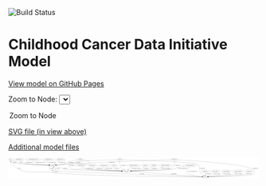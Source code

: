 <link rel='stylesheet' href="assets/style.css">
<link rel='stylesheet' href="https://unpkg.com/leaflet@1.5.1/dist/leaflet.css" integrity="sha512-xwE/Az9zrjBIphAcBb3F6JVqxf46+CDLwfLMHloNu6KEQCAWi6HcDUbeOfBIptF7tcCzusKFjFw2yuvEpDL9wQ==" crossorigin="">
<script type="text/javascript" src="https://code.jquery.com/jquery-3.2.1.min.js"></script>
<script type="text/javascript"  src="https://unpkg.com/leaflet@1.5.1/dist/leaflet.js"></script>
<script type="text/javascript" src="assets/actions.js"></script>

![Build Status](https://github.com/CBIIT/ccdi-model/actions/workflows/model-test-and-deploy.yml/badge.svg)

# Childhood Cancer Data Initiative Model

[View model on GitHub Pages](https://cbiit.github.io/ccdi-model/)



Zoom to Node: <select id="node_select">
  <option value="">Zoom to Node</option>
</select>
<div id="model"></div>

<p>
<a href="./model-desc/ccdi-model.svg">SVG file (in view above)</a>
<p>
<a href="./model-desc">Additional model files</a>
<div id='graph' style='display:off;'>
<svg width="3778pt" height="305pt"
 viewBox="0.00 0.00 3777.95 305.00" xmlns="http://www.w3.org/2000/svg" xmlns:xlink="http://www.w3.org/1999/xlink">
<g id="graph0" class="graph" transform="scale(1 1) rotate(0) translate(4 301)">
<title>Perl</title>
<polygon fill="#ffffff" stroke="transparent" points="-4,4 -4,-301 3773.9475,-301 3773.9475,4 -4,4"/>
<!-- treatment_response -->
<g id="node1" class="node">
<title>treatment_response</title>
<ellipse fill="none" stroke="#000000" cx="1880.9475" cy="-192" rx="104.7816" ry="18"/>
<text text-anchor="middle" x="1880.9475" y="-188.3" font-family="Times,serif" font-size="14.00" fill="#000000">treatment_response</text>
</g>
<!-- participant -->
<g id="node11" class="node">
<title>participant</title>
<ellipse fill="none" stroke="#000000" cx="1774.9475" cy="-105" rx="62.2891" ry="18"/>
<text text-anchor="middle" x="1774.9475" y="-101.3" font-family="Times,serif" font-size="14.00" fill="#000000">participant</text>
</g>
<!-- treatment_response&#45;&gt;participant -->
<g id="edge2" class="edge">
<title>treatment_response&#45;&gt;participant</title>
<path fill="none" stroke="#000000" d="M1859.2411,-174.1843C1843.3131,-161.1114 1821.5104,-143.2167 1804.0693,-128.9019"/>
<polygon fill="#000000" stroke="#000000" points="1805.8529,-125.8378 1795.9026,-122.199 1801.4119,-131.2487 1805.8529,-125.8378"/>
<text text-anchor="middle" x="1916.9475" y="-144.8" font-family="Times,serif" font-size="14.00" fill="#000000">of_treatment_response</text>
</g>
<!-- sequencing_file -->
<g id="node2" class="node">
<title>sequencing_file</title>
<ellipse fill="none" stroke="#000000" cx="156.9475" cy="-279" rx="83.3857" ry="18"/>
<text text-anchor="middle" x="156.9475" y="-275.3" font-family="Times,serif" font-size="14.00" fill="#000000">sequencing_file</text>
</g>
<!-- sample -->
<g id="node16" class="node">
<title>sample</title>
<ellipse fill="none" stroke="#000000" cx="662.9475" cy="-192" rx="44.393" ry="18"/>
<text text-anchor="middle" x="662.9475" y="-188.3" font-family="Times,serif" font-size="14.00" fill="#000000">sample</text>
</g>
<!-- sequencing_file&#45;&gt;sample -->
<g id="edge3" class="edge">
<title>sequencing_file&#45;&gt;sample</title>
<path fill="none" stroke="#000000" d="M179.9604,-261.6519C196.7599,-249.9859 220.5894,-235.4298 243.9475,-228 310.4063,-206.8607 511.0101,-197.2238 608.5386,-193.6942"/>
<polygon fill="#000000" stroke="#000000" points="608.9074,-197.1835 618.7776,-193.3325 608.6602,-190.1878 608.9074,-197.1835"/>
<text text-anchor="middle" x="310.4475" y="-231.8" font-family="Times,serif" font-size="14.00" fill="#000000">of_sequencing_file</text>
</g>
<!-- exposure -->
<g id="node3" class="node">
<title>exposure</title>
<ellipse fill="none" stroke="#000000" cx="2056.9475" cy="-192" rx="53.0913" ry="18"/>
<text text-anchor="middle" x="2056.9475" y="-188.3" font-family="Times,serif" font-size="14.00" fill="#000000">exposure</text>
</g>
<!-- exposure&#45;&gt;participant -->
<g id="edge4" class="edge">
<title>exposure&#45;&gt;participant</title>
<path fill="none" stroke="#000000" d="M2043.606,-174.4792C2033.8978,-163.0473 2019.7295,-148.8398 2003.9475,-141 1976.6613,-127.4454 1901.5464,-117.3314 1844.7235,-111.3296"/>
<polygon fill="#000000" stroke="#000000" points="1845.0075,-107.8404 1834.7005,-110.2931 1844.2874,-114.8032 1845.0075,-107.8404"/>
<text text-anchor="middle" x="2068.4475" y="-144.8" font-family="Times,serif" font-size="14.00" fill="#000000">of_exposure</text>
</g>
<!-- pdx -->
<g id="node4" class="node">
<title>pdx</title>
<ellipse fill="none" stroke="#000000" cx="27.9475" cy="-279" rx="27.8951" ry="18"/>
<text text-anchor="middle" x="27.9475" y="-275.3" font-family="Times,serif" font-size="14.00" fill="#000000">pdx</text>
</g>
<!-- study -->
<g id="node9" class="node">
<title>study</title>
<ellipse fill="none" stroke="#000000" cx="2958.9475" cy="-18" rx="36.2938" ry="18"/>
<text text-anchor="middle" x="2958.9475" y="-14.3" font-family="Times,serif" font-size="14.00" fill="#000000">study</text>
</g>
<!-- pdx&#45;&gt;study -->
<g id="edge21" class="edge">
<title>pdx&#45;&gt;study</title>
<path fill="none" stroke="#000000" d="M26.0789,-260.7827C26.0013,-249.9383 27.876,-236.6492 35.9475,-228 227.8641,-22.3475 373.9625,-122.9484 652.9475,-87 1112.7831,-27.7483 2626.8785,-19.2336 2912.3136,-18.1468"/>
<polygon fill="#000000" stroke="#000000" points="2912.3415,-21.6468 2922.3285,-18.1098 2912.3156,-14.6469 2912.3415,-21.6468"/>
<text text-anchor="middle" x="162.9475" y="-144.8" font-family="Times,serif" font-size="14.00" fill="#000000">of_pdx</text>
</g>
<!-- pdx&#45;&gt;sample -->
<g id="edge20" class="edge">
<title>pdx&#45;&gt;sample</title>
<path fill="none" stroke="#000000" d="M49.9933,-267.5569C54.8541,-265.2368 60.0232,-262.922 64.9475,-261 90.8829,-250.8774 98.7772,-252.4988 124.9475,-243 140.856,-237.2259 143.5013,-231.9928 159.9475,-228 243.7909,-207.6446 496.6895,-197.2935 608.6296,-193.6077"/>
<polygon fill="#000000" stroke="#000000" points="608.8104,-197.1038 618.6919,-193.2819 608.5838,-190.1074 608.8104,-197.1038"/>
<text text-anchor="middle" x="183.9475" y="-231.8" font-family="Times,serif" font-size="14.00" fill="#000000">of_pdx</text>
</g>
<!-- publication -->
<g id="node5" class="node">
<title>publication</title>
<ellipse fill="none" stroke="#000000" cx="2958.9475" cy="-105" rx="63.0888" ry="18"/>
<text text-anchor="middle" x="2958.9475" y="-101.3" font-family="Times,serif" font-size="14.00" fill="#000000">publication</text>
</g>
<!-- publication&#45;&gt;study -->
<g id="edge35" class="edge">
<title>publication&#45;&gt;study</title>
<path fill="none" stroke="#000000" d="M2958.9475,-86.9735C2958.9475,-75.1918 2958.9475,-59.5607 2958.9475,-46.1581"/>
<polygon fill="#000000" stroke="#000000" points="2962.4476,-46.0033 2958.9475,-36.0034 2955.4476,-46.0034 2962.4476,-46.0033"/>
<text text-anchor="middle" x="3009.9475" y="-57.8" font-family="Times,serif" font-size="14.00" fill="#000000">of_publication</text>
</g>
<!-- study_admin -->
<g id="node6" class="node">
<title>study_admin</title>
<ellipse fill="none" stroke="#000000" cx="3109.9475" cy="-105" rx="70.3881" ry="18"/>
<text text-anchor="middle" x="3109.9475" y="-101.3" font-family="Times,serif" font-size="14.00" fill="#000000">study_admin</text>
</g>
<!-- study_admin&#45;&gt;study -->
<g id="edge25" class="edge">
<title>study_admin&#45;&gt;study</title>
<path fill="none" stroke="#000000" d="M3097.6325,-86.7768C3089.4786,-75.9301 3077.9198,-62.6408 3064.9475,-54 3046.267,-41.5569 3022.8684,-33.0141 3002.8105,-27.3849"/>
<polygon fill="#000000" stroke="#000000" points="3003.532,-23.9554 2992.969,-24.7765 3001.7386,-30.7217 3003.532,-23.9554"/>
<text text-anchor="middle" x="3137.4475" y="-57.8" font-family="Times,serif" font-size="14.00" fill="#000000">of_study_admin</text>
</g>
<!-- treatment -->
<g id="node7" class="node">
<title>treatment</title>
<ellipse fill="none" stroke="#000000" cx="2185.9475" cy="-192" rx="57.6901" ry="18"/>
<text text-anchor="middle" x="2185.9475" y="-188.3" font-family="Times,serif" font-size="14.00" fill="#000000">treatment</text>
</g>
<!-- treatment&#45;&gt;participant -->
<g id="edge13" class="edge">
<title>treatment&#45;&gt;participant</title>
<path fill="none" stroke="#000000" d="M2167.9561,-174.733C2154.6865,-163.1052 2135.5932,-148.5614 2115.9475,-141 2068.433,-122.7121 1932.1807,-112.791 1846.9831,-108.2204"/>
<polygon fill="#000000" stroke="#000000" points="1847.0252,-104.7179 1836.8556,-107.6893 1846.6586,-111.7082 1847.0252,-104.7179"/>
<text text-anchor="middle" x="2189.9475" y="-144.8" font-family="Times,serif" font-size="14.00" fill="#000000">of_treatment</text>
</g>
<!-- diagnosis -->
<g id="node8" class="node">
<title>diagnosis</title>
<ellipse fill="none" stroke="#000000" cx="1080.9475" cy="-279" rx="54.6905" ry="18"/>
<text text-anchor="middle" x="1080.9475" y="-275.3" font-family="Times,serif" font-size="14.00" fill="#000000">diagnosis</text>
</g>
<!-- diagnosis&#45;&gt;participant -->
<g id="edge27" class="edge">
<title>diagnosis&#45;&gt;participant</title>
<path fill="none" stroke="#000000" d="M1134.6647,-275.473C1184.1833,-270.3138 1246.0663,-257.8214 1217.9475,-228 1171.2167,-178.4396 958.6783,-259.5604 911.9475,-210 900.971,-198.3588 901.5231,-186.138 911.9475,-174 975.2198,-100.3269 1031.3543,-151.0425 1127.9475,-141 1335.6181,-119.4091 1582.227,-110.2028 1702.1703,-106.772"/>
<polygon fill="#000000" stroke="#000000" points="1702.4332,-110.2661 1712.331,-106.4865 1702.2366,-103.2688 1702.4332,-110.2661"/>
<text text-anchor="middle" x="956.4475" y="-188.3" font-family="Times,serif" font-size="14.00" fill="#000000">of_diagnosis</text>
</g>
<!-- diagnosis&#45;&gt;sample -->
<g id="edge26" class="edge">
<title>diagnosis&#45;&gt;sample</title>
<path fill="none" stroke="#000000" d="M1028.062,-274.488C989.2807,-269.8655 935.9414,-260.7281 891.9475,-243 880.628,-238.4386 880.3014,-232.4752 868.9475,-228 819.6452,-208.5673 759.5943,-199.5911 717.0801,-195.4649"/>
<polygon fill="#000000" stroke="#000000" points="717.2139,-191.9627 706.9374,-194.54 716.5782,-198.9337 717.2139,-191.9627"/>
<text text-anchor="middle" x="936.4475" y="-231.8" font-family="Times,serif" font-size="14.00" fill="#000000">of_diagnosis</text>
</g>
<!-- pathology_file -->
<g id="node10" class="node">
<title>pathology_file</title>
<ellipse fill="none" stroke="#000000" cx="780.9475" cy="-279" rx="76.0865" ry="18"/>
<text text-anchor="middle" x="780.9475" y="-275.3" font-family="Times,serif" font-size="14.00" fill="#000000">pathology_file</text>
</g>
<!-- pathology_file&#45;&gt;sample -->
<g id="edge10" class="edge">
<title>pathology_file&#45;&gt;sample</title>
<path fill="none" stroke="#000000" d="M762.7364,-261.0259C751.916,-250.7845 737.666,-238.0345 723.9475,-228 715.9918,-222.1807 707.0378,-216.4763 698.4906,-211.3852"/>
<polygon fill="#000000" stroke="#000000" points="700.1933,-208.3266 689.7897,-206.3227 696.673,-214.377 700.1933,-208.3266"/>
<text text-anchor="middle" x="803.9475" y="-231.8" font-family="Times,serif" font-size="14.00" fill="#000000">of_pathology_file</text>
</g>
<!-- participant&#45;&gt;study -->
<g id="edge29" class="edge">
<title>participant&#45;&gt;study</title>
<path fill="none" stroke="#000000" d="M1835.7,-100.5359C2044.2278,-85.2134 2728.1332,-34.9602 2912.6981,-21.3984"/>
<polygon fill="#000000" stroke="#000000" points="2913.1585,-24.8741 2922.8751,-20.6506 2912.6455,-17.8929 2913.1585,-24.8741"/>
<text text-anchor="middle" x="2487.4475" y="-57.8" font-family="Times,serif" font-size="14.00" fill="#000000">of_participant</text>
</g>
<!-- study_funding -->
<g id="node12" class="node">
<title>study_funding</title>
<ellipse fill="none" stroke="#000000" cx="3275.9475" cy="-105" rx="77.1866" ry="18"/>
<text text-anchor="middle" x="3275.9475" y="-101.3" font-family="Times,serif" font-size="14.00" fill="#000000">study_funding</text>
</g>
<!-- study_funding&#45;&gt;study -->
<g id="edge33" class="edge">
<title>study_funding&#45;&gt;study</title>
<path fill="none" stroke="#000000" d="M3254.806,-87.5526C3239.8459,-76.1535 3218.8099,-61.955 3197.9475,-54 3163.6423,-40.9192 3064.5608,-28.9001 3005.2905,-22.6034"/>
<polygon fill="#000000" stroke="#000000" points="3005.3781,-19.0935 2995.0677,-21.5321 3004.6484,-26.0554 3005.3781,-19.0935"/>
<text text-anchor="middle" x="3288.9475" y="-57.8" font-family="Times,serif" font-size="14.00" fill="#000000">of_study_funding</text>
</g>
<!-- synonym -->
<g id="node13" class="node">
<title>synonym</title>
<ellipse fill="none" stroke="#000000" cx="1672.9475" cy="-279" rx="51.9908" ry="18"/>
<text text-anchor="middle" x="1672.9475" y="-275.3" font-family="Times,serif" font-size="14.00" fill="#000000">synonym</text>
</g>
<!-- synonym&#45;&gt;study -->
<g id="edge32" class="edge">
<title>synonym&#45;&gt;study</title>
<path fill="none" stroke="#000000" d="M1725.0418,-277.5884C1946.9518,-271.3666 2804.132,-245.1333 2848.9475,-210 2893.976,-174.6997 2856.8876,-135.6835 2886.9475,-87 2898.2294,-68.7285 2915.4803,-51.9651 2930.268,-39.5374"/>
<polygon fill="#000000" stroke="#000000" points="2932.6324,-42.1258 2938.1764,-33.0972 2928.2122,-36.6979 2932.6324,-42.1258"/>
<text text-anchor="middle" x="2915.4475" y="-144.8" font-family="Times,serif" font-size="14.00" fill="#000000">of_synonym</text>
</g>
<!-- synonym&#45;&gt;participant -->
<g id="edge31" class="edge">
<title>synonym&#45;&gt;participant</title>
<path fill="none" stroke="#000000" d="M1670.223,-260.9956C1667.8078,-238.9915 1666.7019,-201.3202 1681.9475,-174 1693.4496,-153.3882 1713.9623,-137.1695 1732.8015,-125.6497"/>
<polygon fill="#000000" stroke="#000000" points="1734.7065,-128.5905 1741.5839,-120.5312 1731.1818,-122.5427 1734.7065,-128.5905"/>
<text text-anchor="middle" x="1724.4475" y="-188.3" font-family="Times,serif" font-size="14.00" fill="#000000">of_synonym</text>
</g>
<!-- synonym&#45;&gt;sample -->
<g id="edge30" class="edge">
<title>synonym&#45;&gt;sample</title>
<path fill="none" stroke="#000000" d="M1621.0068,-277.7545C1474.003,-274.0124 1061.9229,-261.9445 1003.9475,-243 992.3471,-239.2094 992.4311,-232.131 980.9475,-228 956.7005,-219.2777 800.604,-204.2921 716.4824,-196.7011"/>
<polygon fill="#000000" stroke="#000000" points="716.6199,-193.1994 706.3469,-195.7908 715.9937,-200.1713 716.6199,-193.1994"/>
<text text-anchor="middle" x="1046.4475" y="-231.8" font-family="Times,serif" font-size="14.00" fill="#000000">of_synonym</text>
</g>
<!-- study_personnel -->
<g id="node14" class="node">
<title>study_personnel</title>
<ellipse fill="none" stroke="#000000" cx="3457.9475" cy="-105" rx="87.1846" ry="18"/>
<text text-anchor="middle" x="3457.9475" y="-101.3" font-family="Times,serif" font-size="14.00" fill="#000000">study_personnel</text>
</g>
<!-- study_personnel&#45;&gt;study -->
<g id="edge12" class="edge">
<title>study_personnel&#45;&gt;study</title>
<path fill="none" stroke="#000000" d="M3430.2283,-87.7515C3410.1158,-76.1324 3381.8318,-61.5914 3354.9475,-54 3322.0161,-44.701 3102.5475,-28.2111 3005.2474,-21.2473"/>
<polygon fill="#000000" stroke="#000000" points="3005.3364,-17.7449 2995.1128,-20.5249 3004.8386,-24.7272 3005.3364,-17.7449"/>
<text text-anchor="middle" x="3462.4475" y="-57.8" font-family="Times,serif" font-size="14.00" fill="#000000">of_study_personnel</text>
</g>
<!-- study_arm -->
<g id="node15" class="node">
<title>study_arm</title>
<ellipse fill="none" stroke="#000000" cx="3622.9475" cy="-105" rx="59.5901" ry="18"/>
<text text-anchor="middle" x="3622.9475" y="-101.3" font-family="Times,serif" font-size="14.00" fill="#000000">study_arm</text>
</g>
<!-- study_arm&#45;&gt;study -->
<g id="edge28" class="edge">
<title>study_arm&#45;&gt;study</title>
<path fill="none" stroke="#000000" d="M3601.0558,-88.2344C3584.2335,-76.3662 3559.8933,-61.3094 3535.9475,-54 3485.8774,-38.7163 3134.1809,-24.4335 3005.7529,-19.6715"/>
<polygon fill="#000000" stroke="#000000" points="3005.5847,-16.163 2995.4626,-19.2926 3005.327,-23.1583 3005.5847,-16.163"/>
<text text-anchor="middle" x="3616.4475" y="-57.8" font-family="Times,serif" font-size="14.00" fill="#000000">of_study_arm</text>
</g>
<!-- sample&#45;&gt;pdx -->
<g id="edge16" class="edge">
<title>sample&#45;&gt;pdx</title>
<path fill="none" stroke="#000000" d="M618.5257,-193.3793C481.8438,-197.7854 75.3514,-212.1631 51.9475,-228 43.8532,-233.4773 38.4217,-242.4433 34.8073,-251.3422"/>
<polygon fill="#000000" stroke="#000000" points="31.4958,-250.2093 31.5585,-260.8039 38.1164,-252.4826 31.4958,-250.2093"/>
<text text-anchor="middle" x="88.4475" y="-231.8" font-family="Times,serif" font-size="14.00" fill="#000000">of_sample</text>
</g>
<!-- sample&#45;&gt;participant -->
<g id="edge14" class="edge">
<title>sample&#45;&gt;participant</title>
<path fill="none" stroke="#000000" d="M700.0525,-182.0328C723.7249,-175.366 754.9254,-166.0059 781.9475,-156 797.4361,-150.2648 799.853,-144.7092 815.9475,-141 901.3153,-121.326 1493.7284,-109.6798 1702.4081,-106.1502"/>
<polygon fill="#000000" stroke="#000000" points="1702.7046,-109.6458 1712.6444,-105.9784 1702.587,-102.6468 1702.7046,-109.6458"/>
<text text-anchor="middle" x="852.4475" y="-144.8" font-family="Times,serif" font-size="14.00" fill="#000000">of_sample</text>
</g>
<!-- cell_line -->
<g id="node18" class="node">
<title>cell_line</title>
<ellipse fill="none" stroke="#000000" cx="710.9475" cy="-105" rx="49.2915" ry="18"/>
<text text-anchor="middle" x="710.9475" y="-101.3" font-family="Times,serif" font-size="14.00" fill="#000000">cell_line</text>
</g>
<!-- sample&#45;&gt;cell_line -->
<g id="edge15" class="edge">
<title>sample&#45;&gt;cell_line</title>
<path fill="none" stroke="#000000" d="M635.5148,-177.7702C620.4897,-168.0267 606.6435,-154.4754 615.9475,-141 621.6314,-132.7678 640.9314,-124.7626 660.6645,-118.3996"/>
<polygon fill="#000000" stroke="#000000" points="661.8073,-121.7098 670.3287,-115.4141 659.7411,-115.0217 661.8073,-121.7098"/>
<text text-anchor="middle" x="652.4475" y="-144.8" font-family="Times,serif" font-size="14.00" fill="#000000">of_sample</text>
</g>
<!-- methylation_array_file -->
<g id="node17" class="node">
<title>methylation_array_file</title>
<ellipse fill="none" stroke="#000000" cx="373.9475" cy="-279" rx="115.8798" ry="18"/>
<text text-anchor="middle" x="373.9475" y="-275.3" font-family="Times,serif" font-size="14.00" fill="#000000">methylation_array_file</text>
</g>
<!-- methylation_array_file&#45;&gt;sample -->
<g id="edge17" class="edge">
<title>methylation_array_file&#45;&gt;sample</title>
<path fill="none" stroke="#000000" d="M375.2399,-260.967C377.0363,-249.7671 381.2326,-236.0233 390.9475,-228 407.4342,-214.3842 534.602,-202.1583 609.0801,-196.0708"/>
<polygon fill="#000000" stroke="#000000" points="609.5363,-199.5455 619.2226,-195.2531 608.9736,-192.5682 609.5363,-199.5455"/>
<text text-anchor="middle" x="482.4475" y="-231.8" font-family="Times,serif" font-size="14.00" fill="#000000">of_methylation_array_file</text>
</g>
<!-- cell_line&#45;&gt;study -->
<g id="edge22" class="edge">
<title>cell_line&#45;&gt;study</title>
<path fill="none" stroke="#000000" d="M760.2551,-103.0917C1058.7016,-91.5415 2620.4463,-31.1004 2912.0355,-19.8155"/>
<polygon fill="#000000" stroke="#000000" points="2912.4019,-23.3041 2922.2591,-19.4199 2912.1312,-16.3093 2912.4019,-23.3041"/>
<text text-anchor="middle" x="2009.4475" y="-57.8" font-family="Times,serif" font-size="14.00" fill="#000000">of_cell_line</text>
</g>
<!-- cell_line&#45;&gt;sample -->
<g id="edge23" class="edge">
<title>cell_line&#45;&gt;sample</title>
<path fill="none" stroke="#000000" d="M704.3305,-122.9237C700.3695,-132.9144 694.9463,-145.4342 688.9475,-156 686.9908,-159.4465 684.7715,-162.9604 682.474,-166.3758"/>
<polygon fill="#000000" stroke="#000000" points="679.6015,-164.3761 676.7069,-174.5679 685.3254,-168.4057 679.6015,-164.3761"/>
<text text-anchor="middle" x="737.4475" y="-144.8" font-family="Times,serif" font-size="14.00" fill="#000000">of_cell_line</text>
</g>
<!-- cytogenomic_file -->
<g id="node19" class="node">
<title>cytogenomic_file</title>
<ellipse fill="none" stroke="#000000" cx="596.9475" cy="-279" rx="89.8845" ry="18"/>
<text text-anchor="middle" x="596.9475" y="-275.3" font-family="Times,serif" font-size="14.00" fill="#000000">cytogenomic_file</text>
</g>
<!-- cytogenomic_file&#45;&gt;sample -->
<g id="edge34" class="edge">
<title>cytogenomic_file&#45;&gt;sample</title>
<path fill="none" stroke="#000000" d="M584.0762,-260.9587C578.4525,-250.6949 574.4525,-237.9449 580.9475,-228 588.4675,-216.4858 600.5804,-208.6305 613.2145,-203.2803"/>
<polygon fill="#000000" stroke="#000000" points="614.7673,-206.4366 622.9101,-199.6582 612.3175,-199.8792 614.7673,-206.4366"/>
<text text-anchor="middle" x="652.4475" y="-231.8" font-family="Times,serif" font-size="14.00" fill="#000000">of_cytogenomic_file</text>
</g>
<!-- family_relationship -->
<g id="node20" class="node">
<title>family_relationship</title>
<ellipse fill="none" stroke="#000000" cx="2361.9475" cy="-192" rx="100.1823" ry="18"/>
<text text-anchor="middle" x="2361.9475" y="-188.3" font-family="Times,serif" font-size="14.00" fill="#000000">family_relationship</text>
</g>
<!-- family_relationship&#45;&gt;participant -->
<g id="edge24" class="edge">
<title>family_relationship&#45;&gt;participant</title>
<path fill="none" stroke="#000000" d="M2329.5434,-174.959C2305.7188,-163.2797 2272.1848,-148.578 2240.9475,-141 2168.3017,-123.3766 1958.8392,-112.4731 1847.1293,-107.7455"/>
<polygon fill="#000000" stroke="#000000" points="1847.0974,-104.2413 1836.96,-107.3208 1846.8052,-111.2352 1847.0974,-104.2413"/>
<text text-anchor="middle" x="2364.4475" y="-144.8" font-family="Times,serif" font-size="14.00" fill="#000000">of_family_relationship</text>
</g>
<!-- molecular_test -->
<g id="node21" class="node">
<title>molecular_test</title>
<ellipse fill="none" stroke="#000000" cx="1089.9475" cy="-192" rx="79.8859" ry="18"/>
<text text-anchor="middle" x="1089.9475" y="-188.3" font-family="Times,serif" font-size="14.00" fill="#000000">molecular_test</text>
</g>
<!-- molecular_test&#45;&gt;participant -->
<g id="edge19" class="edge">
<title>molecular_test&#45;&gt;participant</title>
<path fill="none" stroke="#000000" d="M1107.8116,-174.1969C1120.8099,-162.4799 1139.479,-148.0502 1158.9475,-141 1208.8561,-122.9265 1550.7106,-111.2601 1702.5453,-106.913"/>
<polygon fill="#000000" stroke="#000000" points="1702.8079,-110.4071 1712.7046,-106.625 1702.6094,-103.4099 1702.8079,-110.4071"/>
<text text-anchor="middle" x="1222.9475" y="-144.8" font-family="Times,serif" font-size="14.00" fill="#000000">of_molecular_test</text>
</g>
<!-- radiology_file -->
<g id="node22" class="node">
<title>radiology_file</title>
<ellipse fill="none" stroke="#000000" cx="1260.9475" cy="-192" rx="73.387" ry="18"/>
<text text-anchor="middle" x="1260.9475" y="-188.3" font-family="Times,serif" font-size="14.00" fill="#000000">radiology_file</text>
</g>
<!-- radiology_file&#45;&gt;participant -->
<g id="edge18" class="edge">
<title>radiology_file&#45;&gt;participant</title>
<path fill="none" stroke="#000000" d="M1273.7817,-174.0858C1283.1926,-162.4783 1297.0622,-148.2225 1312.9475,-141 1347.4615,-125.3077 1581.649,-113.2058 1702.7365,-107.9153"/>
<polygon fill="#000000" stroke="#000000" points="1703.1887,-111.3991 1713.0281,-107.4702 1702.8861,-104.4056 1703.1887,-111.3991"/>
<text text-anchor="middle" x="1371.9475" y="-144.8" font-family="Times,serif" font-size="14.00" fill="#000000">of_radiology_file</text>
</g>
<!-- medical_history -->
<g id="node23" class="node">
<title>medical_history</title>
<ellipse fill="none" stroke="#000000" cx="1437.9475" cy="-192" rx="85.2851" ry="18"/>
<text text-anchor="middle" x="1437.9475" y="-188.3" font-family="Times,serif" font-size="14.00" fill="#000000">medical_history</text>
</g>
<!-- medical_history&#45;&gt;participant -->
<g id="edge11" class="edge">
<title>medical_history&#45;&gt;participant</title>
<path fill="none" stroke="#000000" d="M1434.5157,-173.5697C1433.6152,-162.645 1434.6864,-149.3465 1442.9475,-141 1460.883,-122.8791 1610.9243,-112.6637 1703.0549,-108.0453"/>
<polygon fill="#000000" stroke="#000000" points="1703.3455,-111.5354 1713.1619,-107.5494 1703.0024,-104.5438 1703.3455,-111.5354"/>
<text text-anchor="middle" x="1510.9475" y="-144.8" font-family="Times,serif" font-size="14.00" fill="#000000">of_medical_history</text>
</g>
<!-- survival -->
<g id="node24" class="node">
<title>survival</title>
<ellipse fill="none" stroke="#000000" cx="1588.9475" cy="-192" rx="48.1917" ry="18"/>
<text text-anchor="middle" x="1588.9475" y="-188.3" font-family="Times,serif" font-size="14.00" fill="#000000">survival</text>
</g>
<!-- survival&#45;&gt;participant -->
<g id="edge1" class="edge">
<title>survival&#45;&gt;participant</title>
<path fill="none" stroke="#000000" d="M1584.1292,-173.9927C1582.394,-163.2273 1582.4248,-149.9476 1589.9475,-141 1604.5807,-123.5953 1657.8561,-114.4778 1703.5009,-109.7793"/>
<polygon fill="#000000" stroke="#000000" points="1704.0918,-113.2384 1713.7063,-108.7874 1703.4146,-106.2713 1704.0918,-113.2384"/>
<text text-anchor="middle" x="1629.4475" y="-144.8" font-family="Times,serif" font-size="14.00" fill="#000000">of_survival</text>
</g>
<!-- clinical_measure_file -->
<g id="node25" class="node">
<title>clinical_measure_file</title>
<ellipse fill="none" stroke="#000000" cx="2730.9475" cy="-192" rx="108.5808" ry="18"/>
<text text-anchor="middle" x="2730.9475" y="-188.3" font-family="Times,serif" font-size="14.00" fill="#000000">clinical_measure_file</text>
</g>
<!-- clinical_measure_file&#45;&gt;study -->
<g id="edge6" class="edge">
<title>clinical_measure_file&#45;&gt;study</title>
<path fill="none" stroke="#000000" d="M2723.5397,-173.9421C2718.8204,-163.6729 2712.0704,-150.9229 2703.9475,-141 2695.945,-131.2243 2687.3576,-134.4165 2681.9475,-123 2675.0958,-108.5413 2672.0956,-99.6071 2681.9475,-87 2710.1244,-50.9433 2841.7895,-31.0015 2912.9763,-22.6877"/>
<polygon fill="#000000" stroke="#000000" points="2913.4807,-26.153 2923.0209,-21.545 2912.6894,-19.1979 2913.4807,-26.153"/>
<text text-anchor="middle" x="2767.9475" y="-101.3" font-family="Times,serif" font-size="14.00" fill="#000000">of_clinical_measure_file</text>
</g>
<!-- clinical_measure_file&#45;&gt;participant -->
<g id="edge5" class="edge">
<title>clinical_measure_file&#45;&gt;participant</title>
<path fill="none" stroke="#000000" d="M2647.8898,-180.348C2603.1616,-173.4074 2552.95,-164.3506 2531.9475,-156 2520.607,-151.491 2520.5569,-144.7631 2508.9475,-141 2447.218,-120.991 2020.0285,-110.0483 1847.2395,-106.3988"/>
<polygon fill="#000000" stroke="#000000" points="1847.2922,-102.8992 1837.2212,-106.1894 1847.1458,-109.8977 1847.2922,-102.8992"/>
<text text-anchor="middle" x="2617.9475" y="-144.8" font-family="Times,serif" font-size="14.00" fill="#000000">of_clinical_measure_file</text>
</g>
<!-- generic_file -->
<g id="node26" class="node">
<title>generic_file</title>
<ellipse fill="none" stroke="#000000" cx="2497.9475" cy="-279" rx="65.7887" ry="18"/>
<text text-anchor="middle" x="2497.9475" y="-275.3" font-family="Times,serif" font-size="14.00" fill="#000000">generic_file</text>
</g>
<!-- generic_file&#45;&gt;study -->
<g id="edge7" class="edge">
<title>generic_file&#45;&gt;study</title>
<path fill="none" stroke="#000000" d="M2562.4533,-275.463C2800.0605,-261.7868 3616.6111,-208.8197 3691.9475,-123 3713.2731,-98.7069 3697.2163,-69.6785 3668.9475,-54 3639.9326,-37.9077 3158.6043,-23.4468 3005.3913,-19.233"/>
<polygon fill="#000000" stroke="#000000" points="3005.4512,-15.7334 2995.3593,-18.9589 3005.2599,-22.7308 3005.4512,-15.7334"/>
<text text-anchor="middle" x="3716.9475" y="-144.8" font-family="Times,serif" font-size="14.00" fill="#000000">of_generic_file</text>
</g>
<!-- generic_file&#45;&gt;participant -->
<g id="edge8" class="edge">
<title>generic_file&#45;&gt;participant</title>
<path fill="none" stroke="#000000" d="M2498.1273,-260.9064C2497.3046,-229.155 2490.2554,-164.5418 2447.9475,-141 2422.0527,-126.5911 2015.5852,-112.4399 1847.1731,-107.1641"/>
<polygon fill="#000000" stroke="#000000" points="1847.2594,-103.6652 1837.1552,-106.852 1847.0413,-110.6618 1847.2594,-103.6652"/>
<text text-anchor="middle" x="2543.9475" y="-188.3" font-family="Times,serif" font-size="14.00" fill="#000000">of_generic_file</text>
</g>
<!-- generic_file&#45;&gt;sample -->
<g id="edge9" class="edge">
<title>generic_file&#45;&gt;sample</title>
<path fill="none" stroke="#000000" d="M2432.436,-277.1391C2212.9073,-270.7037 1483.1833,-247.6972 880.9475,-210 824.8054,-206.4858 760.6475,-201.012 716.5459,-197.0229"/>
<polygon fill="#000000" stroke="#000000" points="716.6165,-193.5149 706.3403,-196.0939 715.9818,-200.4861 716.6165,-193.5149"/>
<text text-anchor="middle" x="1554.9475" y="-231.8" font-family="Times,serif" font-size="14.00" fill="#000000">of_generic_file</text>
</g>
</g>
</svg>
</div>
